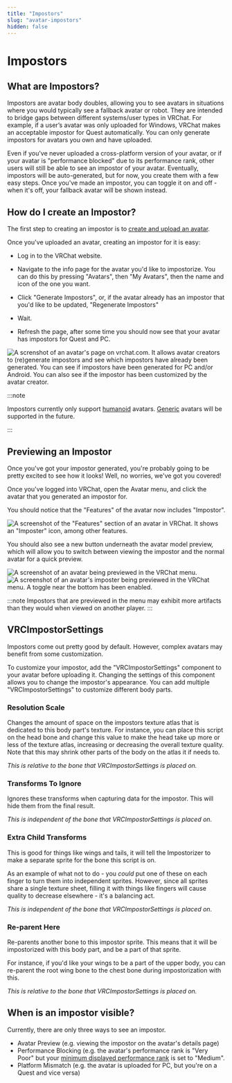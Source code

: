 ```yaml
---
title: "Impostors"
slug: "avatar-impostors"
hidden: false
---
```


# Impostors
## What are Impostors?
Impostors are avatar body doubles, allowing you to see avatars in situations where you would typically see a fallback avatar or robot. They are intended to bridge gaps between different systems/user types in VRChat. For example, if a user’s avatar was only uploaded for Windows, VRChat makes an acceptable impostor for Quest automatically. You can only generate impostors for avatars you own and have uploaded.

Even if you've never uploaded a cross-platform version of your avatar, or if your avatar is "performance blocked" due to its performance rank, other users will still be able to see an impostor of your avatar. Eventually, impostors will be auto-generated, but for now, you create them with a few easy steps. Once you've made an impostor, you can toggle it on and off - when it's off, your fallback avatar will be shown instead.

## How do I create an Impostor?
The first step to creating an impostor is to [create and upload an avatar](/avatars/creating-your-first-avatar).

Once you've uploaded an avatar, creating an impostor for it is easy:

- Log in to the VRChat website.

- Navigate to the info page for the avatar you'd like to impostorize. You can do this by pressing "Avatars", then "My Avatars", then the name and icon of the one you want.

- Click "Generate Impostors", or, if the avatar already has an impostor that you'd like to be updated, "Regenerate Impostors"

- Wait.

- Refresh the page, after some time you should now see that your avatar has impostors for Quest and PC.

![A screnshot of an avatar's page on vrchat.com. It allows avatar creators to (re)generate impostors and see which impostors have already been generated. You can see if impostors have been generated for PC and/or Android. You can also see if the impostor has been customized by the avatar creator.](/img/avatars/impostors/generation.png)

:::note

Impostors currently only support [humanoid](https://docs.unity3d.com/Manual/AvatarCreationandSetup.html) avatars. [Generic](https://docs.unity3d.com/Manual/GenericAnimations.html) avatars will be supported in the future.

:::

## Previewing an Impostor
Once you've got your impostor generated, you're probably going to be pretty excited to see how it looks! Well, no worries, we've got you covered!

Once you've logged into VRChat, open the Avatar menu, and click the avatar that you generated an impostor for.

You should notice that the "Features" of the avatar now includes "Impostor". 

![A screenshot of the "Features" section of an avatar in VRChat. It shows an "Imposter" icon, among other features.](/img/avatars/impostors/features-row.png)


You should also see a new button underneath the avatar model preview, which will allow you to switch between viewing the impostor and the normal avatar for a quick preview.

![A screenshot of an avatar being previewed in the VRChat menu.](/img/avatars/impostors/preview-avatar.png)
![A screenshot of an avatar's imposter being previewed in the VRChat menu. A toggle near the bottom has been enabled.](/img/avatars/impostors/preview-impostor.png)

:::note
Impostors that are previewed in the menu may exhibit more artifacts than they would when viewed on another player.
:::

## VRCImpostorSettings

Impostors come out pretty good by default. However, complex avatars may benefit from some customization.

To customize your impostor, add the "VRCImpostorSettings" component to your avatar before uploading it. Changing the settings of this component allows you to change the impostor's appearance. You can add multiple "VRCImpostorSettings" to customize different body parts.

### Resolution Scale

Changes the amount of space on the impostors texture atlas that is dedicated to this body part's texture.
For instance, you can place this script on the head bone and change this value to make the head take up more or less of the texture atlas, increasing or decreasing the overall texture quality.
Note that this may shrink other parts of the body on the atlas it if needs to. 


_This is relative to the bone that VRCImpostorSettings is placed on._


### Transforms To Ignore
Ignores these transforms when capturing data for the impostor. This will hide them from the final result.

_This is independent of the bone that VRCImpostorSettings is placed on._

### Extra Child Transforms
This is good for things like wings and tails, it will tell the Impostorizer to make a separate sprite for the bone this script is on.

As an example of what not to do - you _could_ put one of these on each finger to turn them into independent sprites. However, since all sprites share a single texture sheet, filling it with things like fingers will cause quality to decrease elsewhere - it's a balancing act.

_This is independent of the bone that VRCImpostorSettings is placed on._

### Re-parent Here
Re-parents another bone to this impostor sprite. This means that it will be impostorized with this body part, and be a part of that sprite.

For instance, if you'd like your wings to be a part of the upper body, you can re-parent the root wing bone to the chest bone during impostorization with this.

_This is relative to the bone that VRCImpostorSettings is placed on._

## When is an impostor visible?
Currently, there are only three ways to see an impostor.

- Avatar Preview (e.g. viewing the impostor on the avatar's details page)
- Performance Blocking (e.g. the avatar's performance rank is "Very Poor" but your [minimum displayed performance rank](https://docs.vrchat.com/docs/vrchat-configuration-window#minimum-displayed-performance-rank) is set to "Medium".
- Platform Mismatch (e.g. the avatar is uploaded for PC, but you're on a Quest and vice versa)

